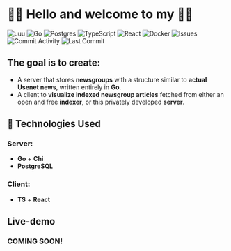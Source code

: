 # 👋👋 Hello and welcome  to my 👋👋
![uuu](https://github.com/user-attachments/assets/76f4ec67-55ca-4beb-80bb-9224eff0548f)
![Go](https://img.shields.io/badge/Go-1.24.1-00ADD8?style=flat-square&logo=go)
![Postgres](https://img.shields.io/badge/Postgres-17-336791?style=flat-square&logo=postgresql)
![TypeScript](https://img.shields.io/badge/TypeScript-latest-3178C6?style=flat-square&logo=typescript)
![React](https://img.shields.io/badge/React-latest-61DAFB?style=flat-square&logo=react)
![Docker](https://img.shields.io/badge/Docker-latest-2496ED?style=flat-square&logo=docker)
![Issues](https://img.shields.io/github/issues/salimofshadow/useless-usenet-project?style=flat-square&logo=github)
![Commit Activity](https://img.shields.io/github/commit-activity/m/salimofshadow/useless-usenet-project?style=flat-square&logo=github)
![Last Commit](https://img.shields.io/github/last-commit/salimofshadow/useless-usenet-project?style=flat-square&logo=github)
## The goal is to create:

- A server that stores **newsgroups** with a structure similar to **actual Usenet news**, written entirely in **Go**.
- A client to **visualize indexed newsgroup articles** fetched from either an open and free **indexer**, or this privately developed **server**.

## 🔧 Technologies Used
### Server:
- **Go** + **Chi**
- **PostgreSQL**

### Client:
- **TS** + **React**

##  Live-demo
### COMING SOON!
